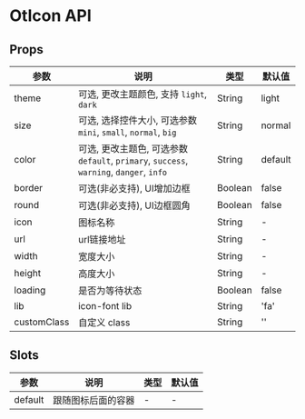 # OtIcon API

## Props

| 参数 | 说明 | 类型 | 默认值 |
| --- | --- | --- | --- |
| theme | 可选, 更改主题颜色, 支持 `light`, `dark` | String | light |
| size | 可选, 选择控件大小, 可选参数 `mini`, `small`, `normal`, `big` | String | normal |
| color | 可选, 更改主题色, 可选参数 `default`, `primary`, `success`, `warning`, `danger`, `info` | String | default |
| border | 可选(非必支持), UI增加边框 | Boolean | false |
| round | 可选(非必支持), UI边框圆角 | Boolean | false |
| icon | 图标名称 | String | - |
| url | url链接地址 | String | - |
| width | 宽度大小 | String | - |
| height | 高度大小 | String | - |
| loading | 是否为等待状态 | Boolean | false |
| lib | icon-font lib | String | 'fa' |
| customClass | 自定义 class | String | '' |

## Slots

| 参数 | 说明 | 类型 | 默认值 |
| --- | --- | --- | --- |
| default | 跟随图标后面的容器 | - | - |

